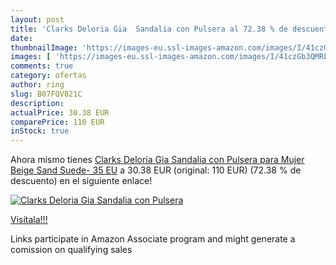 ```yaml
---
layout: post
title: 'Clarks Deloria Gia  Sandalia con Pulsera al 72.38 % de descuento'
date: 
thumbnailImage: 'https://images-eu.ssl-images-amazon.com/images/I/41czGb3QMRL._SL200_.jpg'
images: [ 'https://images-eu.ssl-images-amazon.com/images/I/41czGb3QMRL._SL200_.jpg' ]
comments: true
category: ofertas
author: ring
slug: B07FQV821C
description:
actualPrice: 30.38 EUR
comparePrice: 110 EUR
inStock: true
---
```


Ahora mismo tienes [Clarks Deloria Gia  Sandalia con Pulsera para Mujer  Beige  Sand Suede-   35 EU](https://www.amazon.es/dp/B07FQV821C/?tag=tolees-21) a 30.38 EUR (original: 110 EUR) (72.38 %  de descuento) en el siguiente enlace!

[![Clarks Deloria Gia  Sandalia con Pulsera](https://images-eu.ssl-images-amazon.com/images/I/41czGb3QMRL._SL200_.jpg)](https://www.amazon.es/dp/B07FQV821C/?tag=tolees-21)

[Visítala!!!](https://www.amazon.es/dp/B07FQV821C/?tag=tolees-21)

Links participate in Amazon Associate program and might generate a comission on qualifying sales
